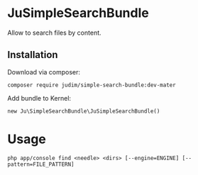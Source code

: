 
<h1>JuSimpleSearchBundle</h1>

Allow to search files by content.

<h2>Installation</h2>

Download via composer:

<pre><code>composer require judim/simple-search-bundle:dev-mater
</code></pre>

Add bundle to Kernel:

<pre><code>new Ju\SimpleSearchBundle\JuSimpleSearchBundle()
</code></pre>

<h1>Usage</h1>

<pre>
<code>php app/console find &lt;needle&gt; &lt;dirs&gt; [--engine=ENGINE] [--pattern=FILE_PATTERN] 
</code>
</pre>
